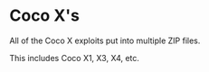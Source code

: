 # Coco X's

All of the Coco X exploits put into multiple ZIP files.

This includes Coco X1, X3, X4, etc.
